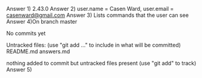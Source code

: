 Answer 1) 2.43.0
Answer 2) user.name = Casen Ward, user.email = casenward@gmail.com
Answer 3) Lists commands that the user can see
Answer 4)On branch master

No commits yet

Untracked files:
  (use "git add <file>..." to include in what will be committed)
        README.md
        answers.md

nothing added to commit but untracked files present (use "git add" to track)
Answer 5) 